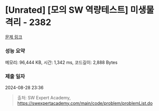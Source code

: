 # [Unrated] [모의 SW 역량테스트] 미생물 격리 - 2382 

[문제 링크](https://swexpertacademy.com/main/code/problem/problemDetail.do?contestProbId=AV597vbqAH0DFAVl) 

### 성능 요약

메모리: 96,444 KB, 시간: 1,342 ms, 코드길이: 2,888 Bytes

### 제출 일자

2024-08-28 23:36



> 출처: SW Expert Academy, https://swexpertacademy.com/main/code/problem/problemList.do